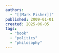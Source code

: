 ```yaml
---
authors:
  - "[[Mark Fisher]]"
published: 2009-01-01
created: 2025-06-05
tags:
  - "book"
  - "politics"
  - "philosophy"
---
```

